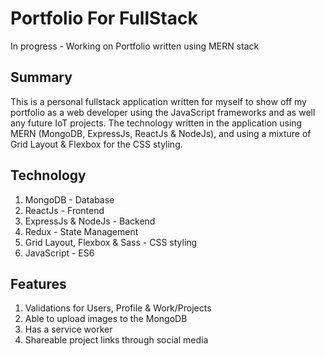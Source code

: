 # Portfolio For FullStack

In progress - Working on Portfolio written using MERN stack

## Summary
This is a personal fullstack application written for myself to show off my portfolio as a web developer using the JavaScript frameworks and as well any future IoT projects.
The technology written in the application using MERN (MongoDB, ExpressJs, ReactJs & NodeJs), and using a mixture of Grid Layout & Flexbox for the CSS styling.

## Technology
1. MongoDB - Database
2. ReactJs - Frontend
3. ExpressJs & NodeJs - Backend
4. Redux - State Management
5. Grid Layout, Flexbox & Sass - CSS styling
6. JavaScript - ES6

## Features
1. Validations for Users, Profile & Work/Projects
2. Able to upload images to the MongoDB
3. Has a service worker
4. Shareable project links through social media
